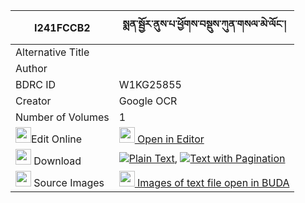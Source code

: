 |I241FCCB2|སྨན་སྦྱོར་ནུས་པ་ཕྱོགས་བསྡུས་ཀུན་གསལ་མེ་ལོང་། 
| --- | --- 
|Alternative Title |
|Author | 
|BDRC ID | W1KG25855
|Creator | Google OCR
|Number of Volumes| 1
|<img width="25" src="https://img.icons8.com/color/25/000000/edit-property.png">Edit Online| [<img width="25" src="https://avatars.githubusercontent.com/u/45091458?s=200&v=4"> Open in Editor](http://editor.openpecha.org/I241FCCB2)
|<img width="25" src="https://img.icons8.com/fluent/48/000000/download-2.png"/>  Download | [![](https://img.icons8.com/color/20/000000/txt.png)Plain Text](https://github.com/Openpecha/I241FCCB2/releases/download/v1/menjor_nupa_chokdu_kunsal_melo_plain_I241FCCB2.zip), [![](https://img.icons8.com/color/20/000000/txt.png)Text with Pagination](https://github.com/Openpecha/I241FCCB2/releases/download/v1/menjor_nupa_chokdu_kunsal_melo_pages_I241FCCB2.zip)
|<img width="25" src="https://img.icons8.com/plasticine/100/000000/pictures-folder.png"/>  Source Images | [<img width="25" src="https://library.bdrc.io/icons/BUDA-small.svg"> Images of text file open in BUDA](https://library.bdrc.io/show/bdr:W1KG25855)